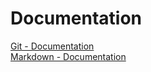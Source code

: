 # Documentation
[Git - Documentation](https://git-scm.com/doc)  
[Markdown - Documentation](https://guides.github.com/features/mastering-markdown)  

